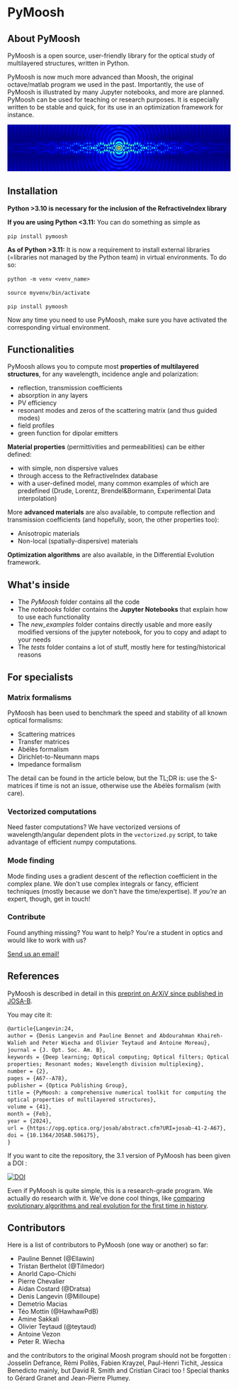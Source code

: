 # PyMoosh

## About PyMoosh

PyMoosh is a open source, user-friendly library for the optical study of multilayered structures, written in Python. 

PyMoosh is now much more advanced than Moosh, the original octave/matlab program we used in the past. Importantly, the use of PyMoosh is illustrated by many Jupyter notebooks, and more are planned. PyMoosh can be used for teaching or research purposes. It is especially written to be stable and quick, for its use in an optimization framework for instance.

![What PyMoosh (green functions) can do...](field.png)

## Installation

**Python >3.10 is necessary for the inclusion of the RefractiveIndex library**

**If you are using Python <3.11:**
You can do something as simple as 

``` pip install pymoosh ```

**As of Python >3.11:**
It is now a requirement to install external libraries (=libraries not managed by the Python team) in virtual environments. To do so:

``` python -m venv <venv_name> ```

``` source myvenv/bin/activate ```

``` pip install pymoosh ```

Now any time you need to use PyMoosh, make sure you have activated the corresponding virtual environment.

## Functionalities
PyMoosh allows you to compute most **properties of multilayered structures**, for any wavelength, incidence angle and polarization:
- reflection, transmission coefficients
- absorption in any layers
- PV efficiency
- resonant modes and zeros of the scattering matrix (and thus guided modes)
- field profiles
- green function for dipolar emitters

**Material properties** (permittivities and permeabilities) can be either defined:
- with simple, non dispersive values
- through access to the RefractiveIndex database
- with a user-defined model, many common examples of which are predefined (Drude, Lorentz, Brendel&Bormann, Experimental Data interpolation)

More **advanced materials** are also available, to compute reflection and transmission coefficients (and hopefully, soon, the other properties too):
- Anisotropic materials
- Non-local (spatially-dispersive) materials

**Optimization algorithms** are also available, in the Differential Evolution framework.

## What's inside

- The *PyMoosh* folder contains all the code
- The *notebooks* folder contains the **Jupyter Notebooks** that explain how to use each functionality
- The *new_examples* folder contains directly usable and more easily modified versions of the jupyter notebook, for you to copy and adapt to your needs
- The *tests* folder contains a lot of stuff, mostly here for testing/historical reasons

## For specialists

### Matrix formalisms
PyMoosh has been used to benchmark the speed and stability of all known optical formalisms:
- Scattering matrices
- Transfer matrices
- Abélès formalism
- Dirichlet-to-Neumann maps
- Impedance formalism

The detail can be found in the article below, but the TL;DR is: use the S-matrices if time is not an issue, otherwise use the Abélès formalism (with care).

### Vectorized computations

Need faster computations? We have vectorized versions of wavelength/angular dependent plots in the ```vectorized.py``` script, to take advantage of efficient numpy computations.

### Mode finding

Mode finding uses a gradient descent of the reflection coefficient in the complex plane. We don't use complex integrals or fancy, efficient techniques (mostly because we don't have the time/expertise). If *you're* an expert, though, get in touch!

### Contribute

Found anything missing? You want to help? You're a student in optics and would like to work with us?

[Send us an email!](mailto:denis.langevin@uca.fr,antoine.moreau@uca.fr)

## References

PyMoosh is described in detail in this [preprint on ArXiV since published in JOSA-B](https://arxiv.org/abs/2309.00654).

You may cite it:
```
@article{Langevin:24,
author = {Denis Langevin and Pauline Bennet and Abdourahman Khaireh-Walieh and Peter Wiecha and Olivier Teytaud and Antoine Moreau},
journal = {J. Opt. Soc. Am. B},
keywords = {Deep learning; Optical computing; Optical filters; Optical properties; Resonant modes; Wavelength division multiplexing},
number = {2},
pages = {A67--A78},
publisher = {Optica Publishing Group},
title = {PyMoosh: a comprehensive numerical toolkit for computing the optical properties of multilayered structures},
volume = {41},
month = {Feb},
year = {2024},
url = {https://opg.optica.org/josab/abstract.cfm?URI=josab-41-2-A67},
doi = {10.1364/JOSAB.506175},
}
```

If you want to cite the repository, the 3.1 version of PyMoosh has been given a DOI :

[![DOI](https://zenodo.org/badge/DOI/10.5281/zenodo.8341954.svg)](https://doi.org/10.5281/zenodo.8341954)


Even if PyMoosh is quite simple, this is a research-grade program. We actually do research with it. We've done cool things, like [comparing evolutionary algorithms and real evolution for the first time in history](https://www.nature.com/articles/s41598-020-68719-3).

## Contributors

Here is a list of contributors to PyMoosh (one way or another) so far:

* Pauline Bennet (@Ellawin)
* Tristan Berthelot (@Tilmedor)
* Anorld Capo-Chichi
* Pierre Chevalier
* Aidan Costard (@Dratsa)
* Denis Langevin (@Milloupe)
* Demetrio Macias
* Téo Mottin (@HawhawPdB)
* Amine Sakkali
* Olivier Teytaud (@teytaud)
* Antoine Vezon
* Peter R. Wiecha

and the contributors to the original Moosh program should not be forgotten : Josselin Defrance, Rémi Pollès, Fabien Krayzel, Paul-Henri Tichit, Jessica Benedicto mainly, but David R. Smith and Cristian Ciraci too ! Special thanks to Gérard Granet and Jean-Pierre Plumey.

